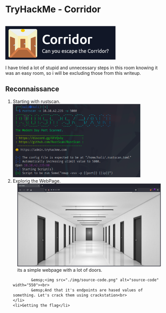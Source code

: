 <h1>TryHackMe - Corridor</h1><br>
<img src="./img/room-icon.png" alt="room-icon">
<p>I have tried a lot of stupid and unnecessary steps in this room knowing it was an easy room, so i will be excluding those from this writeup.</p>
<h2>Reconnaissance</h2>
<ol>
    <li>
        Starting with rustscan.<br>
        <img src="./img/rustscan.png" alt="rustscan" width="400"><br>
    </li>
    <li>
        Explorig the WebPage.<br>
            &emsp;<img src="./img/webpage.png" alt="webpage" width="450"><br>
            &emsp;its a simple webpage with a lot of doors.<br>
            
            &emsp;<img src="./img/source-code.png" alt="source-code" width="550"><br>
            &emsp;And that it's endpoints are hased values of something. Let's crack them using crackstation<br>
    </li>
    <li>Getting the flag</li>
</ol>

<!-- &nbsp; &nbsp; &nbsp; &nbsp; ![rustscan](./img/rustscan.png)  
&nbsp; &nbsp; &nbsp; &nbsp; Only one port is open. Let's check it out.  


&nbsp; &nbsp; &nbsp; &nbsp; <img src="./img/webpage.png" alt="web-page" width="200"/>  
&nbsp; &nbsp; &nbsp; &nbsp; It's a webpage with a lot of door's. Let's checkout the source code.  

&nbsp; &nbsp; &nbsp; &nbsp; ![source-code](./img/source-code.png)  
&nbsp; &nbsp; &nbsp; &nbsp; From the room's descriptoin, we know that these are hashes so lets check which one and crack them.  

&nbsp; &nbsp; &nbsp; &nbsp; ![hashes](./img/hashes.png)  
&nbsp; &nbsp; &nbsp; &nbsp; Hash-Identifier specified that these are MD5 hashes and crackstation result shows that these endpoints are MD5 values of numbers from 1 to 13.

## Exploiting  

#### We know the endpoints are hashes of numbers so my next step was to write a python script to find hidden endpoints.

##### Python Script  

![pythonScript](./img/python-script.png)  


<h1>Done</h1> -->
